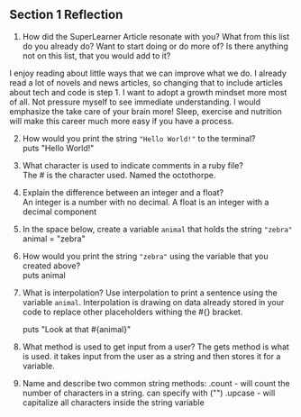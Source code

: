 ## Section 1 Reflection

1. How did the SuperLearner Article resonate with you? What from this list do you already do? Want to start doing or do more of? Is there anything not on this list, that you would add to it?

  I enjoy reading about little ways that we can improve what we do. I already read a lot of novels and news articles, so changing that to include articles about tech and code is step 1. I want to adopt a growth mindset more most of all. Not pressure myself to see immediate understanding. I would emphasize the take care of your brain more! Sleep, exercise and nutrition will make this career much more easy if you have a process.

2. How would you print the string `"Hello World!"` to the terminal?\
    puts "Hello World!"

3. What character is used to indicate comments in a ruby file?\
    The # is the character used. Named the octothorpe.

4. Explain the difference between an integer and a float?\
    An integer is a number with no decimal. A float is an integer with a decimal component

5. In the space below, create a variable `animal` that holds the string `"zebra"`\
    animal = "zebra"

6. How would you print the string `"zebra"` using the variable that you created above?\
puts animal

7. What is interpolation? Use interpolation to print a sentence using the variable `animal`.
    Interpolation is drawing on data already stored in your code to replace other placeholders withing the #{} bracket.

    puts "Look at that #{animal}"

8. What method is used to get input from a user?
    The gets method is what is used. it takes input from the user as a string and then stores it for a variable.  

9. Name and describe two common string methods:
    .count - will count the number of characters in a string. can specify with ("")
    .upcase - will capitalize all characters inside the string variable
